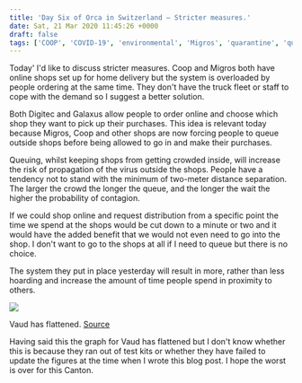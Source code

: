 ```yaml
---
title: 'Day Six of Orca in Switzerland – Stricter measures.'
date: Sat, 21 Mar 2020 11:45:26 +0000
draft: false
tags: ['COOP', 'COVID-19', 'environmental', 'Migros', 'quarantine', 'queues', 'self-isolation', 'switzerland', 'vaud']
---
```


Today' I'd like to discuss stricter measures. Coop and Migros both have online shops set up for home delivery but the system is overloaded by people ordering at the same time. They don't have the truck fleet or staff to cope with the demand so I suggest a better solution.

Both Digitec and Galaxus allow people to order online and choose which shop they want to pick up their purchases. This idea is relevant today because Migros, Coop and other shops are now forcing people to queue outside shops before being allowed to go in and make their purchases.

Queuing, whilst keeping shops from getting crowded inside, will increase the risk of propagation of the virus outside the shops. People have a tendency not to stand with the minimum of two-meter distance separation. The larger the crowd the longer the queue, and the longer the wait the higher the probability of contagion.

If we could shop online and request distribution from a specific point the time we spend at the shops would be cut down to a minute or two and it would have the added benefit that we would not even need to go into the shop. I don't want to go to the shops at all if I need to queue but there is no choice.

The system they put in place yesterday will result in more, rather than less hoarding and increase the amount of time people spend in proximity to others.

![](https://i1.wp.com/www.main-vision.com/richard/blog/wp-content/uploads/2020/03/Screenshot-2020-03-21-at-12.40.46.png?fit=1024%2C848&ssl=1)

Vaud has flattened. [Source](https://www.corona-data.ch/)

Having said this the graph for Vaud has flattened but I don't know whether this is because they ran out of test kits or whether they have failed to update the figures at the time when I wrote this blog post. I hope the worst is over for this Canton.